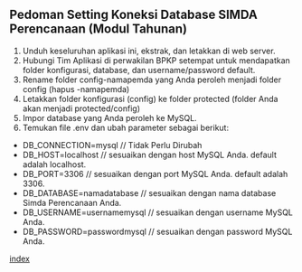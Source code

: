 ## Pedoman Setting Koneksi Database SIMDA Perencanaan (Modul Tahunan)

1. Unduh keseluruhan aplikasi ini, ekstrak, dan letakkan di web server.
2. Hubungi Tim Aplikasi di perwakilan BPKP setempat untuk mendapatkan folder konfigurasi, database, dan username/password default.
3. Rename folder config-namapemda yang Anda peroleh menjadi folder config (hapus -namapemda)
4. Letakkan folder konfigurasi (config) ke folder protected (folder Anda akan menjadi protected/config)
5. Impor database yang Anda peroleh ke MySQL.
6. Temukan file .env dan ubah parameter sebagai berikut:

* DB_CONNECTION=mysql // Tidak Perlu Dirubah
* DB_HOST=localhost	// sesuaikan dengan host MySQL Anda. default adalah localhost.
* DB_PORT=3306 // sesuaikan dengan port MySQL Anda. default adalah 3306.
* DB_DATABASE=namadatabase // sesuaikan dengan nama database Simda Perencanaan Anda.
* DB_USERNAME=usernamemysql // sesuaikan dengan username MySQL Anda.
* DB_PASSWORD=passwordmysql // sesuaikan dengan password MySQL Anda. 

[index](index.md)